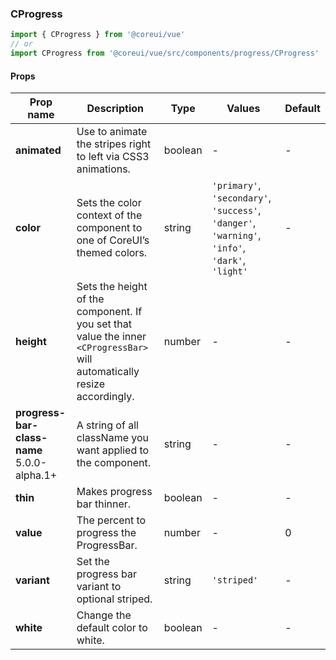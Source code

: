 ### CProgress

```jsx
import { CProgress } from '@coreui/vue'
// or
import CProgress from '@coreui/vue/src/components/progress/CProgress'
```

#### Props

| Prop name                                                                          | Description                                                                                                               | Type    | Values                                                                                          | Default |
| ---------------------------------------------------------------------------------- | ------------------------------------------------------------------------------------------------------------------------- | ------- | ----------------------------------------------------------------------------------------------- | ------- |
| **animated**                                                                       | Use to animate the stripes right to left via CSS3 animations.                                                             | boolean | -                                                                                               | -       |
| **color**                                                                          | Sets the color context of the component to one of CoreUI’s themed colors.                                                 | string  | `'primary'`, `'secondary'`, `'success'`, `'danger'`, `'warning'`, `'info'`, `'dark'`, `'light'` | -       |
| **height**                                                                         | Sets the height of the component. If you set that value the inner `<CProgressBar>` will automatically resize accordingly. | number  | -                                                                                               | -       |
| **progress-bar-class-name** <br><div class="badge bg-primary">5.0.0-alpha.1+</div> | A string of all className you want applied to the <CProgressBar/> component.                                              | string  | -                                                                                               | -       |
| **thin**                                                                           | Makes progress bar thinner.                                                                                               | boolean | -                                                                                               | -       |
| **value**                                                                          | The percent to progress the ProgressBar.                                                                                  | number  | -                                                                                               | 0       |
| **variant**                                                                        | Set the progress bar variant to optional striped.                                                                         | string  | `'striped'`                                                                                     | -       |
| **white**                                                                          | Change the default color to white.                                                                                        | boolean | -                                                                                               | -       |
